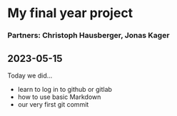 # My final year project
### Partners: Christoph Hausberger, Jonas Kager


## 2023-05-15
Today we did...

- learn to log in to github or gitlab
- how to use basic Markdown
- our very first git commit

